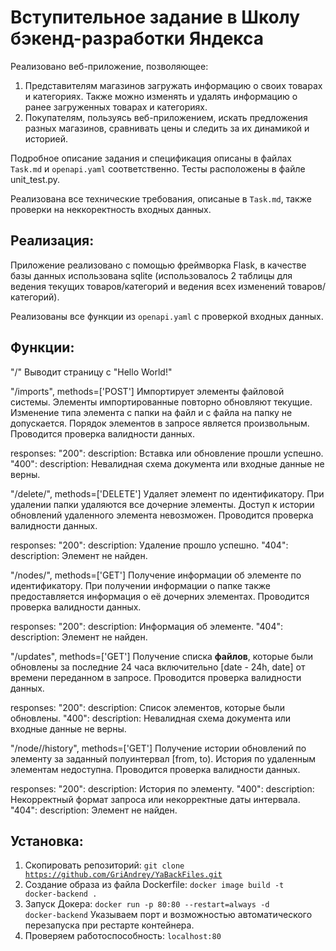 # Вступительное задание в Школу бэкенд-разработки Яндекса

Реализовано веб-приложение, позволяющее:
1. Представителям магазинов загружать информацию о своих товарах и категориях. Также можно изменять и удалять информацию о ранее загруженных товарах и категориях.
2. Покупателям, пользуясь веб-приложением, искать предложения разных магазинов, сравнивать цены и следить за их динамикой и историей.

Подробное описание задания и спецификация описаны в файлах <code>Task.md</code> и <code>openapi.yaml</code> соответственно.
Тесты расположены в файле unit_test.py.



Реализована все технические требования, описаные в <code>Task.md</code>, также проверки на неккоректность входных данных.

## Реализация:

Приложение реализовано с помощью фреймворка Flask, в качестве базы данных использована sqlite (использовалось 2 таблицы для ведения текущих товаров/категорий и ведения всех изменений товаров/категорий).

Реализованы все функции из <code>openapi.yaml</code> с проверкой входных данных.

## Функции:
"/"
Выводит страницу с "Hello World!"


"/imports", methods=['POST']
Импортирует элементы файловой системы. Элементы импортированные повторно обновляют текущие.
Изменение типа элемента с папки на файл и с файла на папку не допускается.
Порядок элементов в запросе является произвольным.
Проводится проверка валидности данных.

responses:
  "200":
    description: Вставка или обновление прошли успешно.
  "400":
    description: Невалидная схема документа или входные данные не верны.
    
"/delete/<id>", methods=['DELETE']
Удаляет элемент по идентификатору. При удалении папки удаляются все дочерние элементы. Доступ к истории обновлений удаленного элемента невозможен.
Проводится проверка валидности данных.

responses:
  "200":
    description: Удаление прошло успешно.
  "404":
    description: Элемент не найден.
    
    
"/nodes/<id>", methods=['GET']
Получение информации об элементе по идентификатору. При получении информации о папке также предоставляется информация о её дочерних элементах.
Проводится проверка валидности данных.

responses:
  "200":
    description: Информация об элементе.
  "404":
    description: Элемент не найден. 
    
    
"/updates", methods=['GET']
Получение списка **файлов**, которые были обновлены за последние 24 часа включительно [date - 24h, date] от времени переданном в запросе.
Проводится проверка валидности данных.

responses:
  "200":
    description: Список элементов, которые были обновлены.
  "400":
    description: Невалидная схема документа или входные данные не верны. 
    
    
"/node/<id>/history", methods=['GET'] 
Получение истории обновлений по элементу за заданный полуинтервал [from, to). История по удаленным элементам недоступна.
Проводится проверка валидности данных.

responses:
  "200":
    description: История по элементу.
  "400":
    description: Некорректный формат запроса или некорректные даты интервала.
  "404":
    description: Элемент не найден.     
    
    
    
## Установка:

1. Скопировать репозиторий:
<code>git clone https://github.com/GriAndrey/YaBackFiles.git</code>
2. Создание образа из файла Dockerfile:
<code>docker image build -t docker-backend .</code>
3. Запуск Докера:
<code>docker run -p 80:80 --restart=always -d docker-backend</code>
Указываем порт и возможностью автоматического перезапуска при рестарте контейнера.
4. Проверяем работоспособность:
<code>localhost:80</code>
